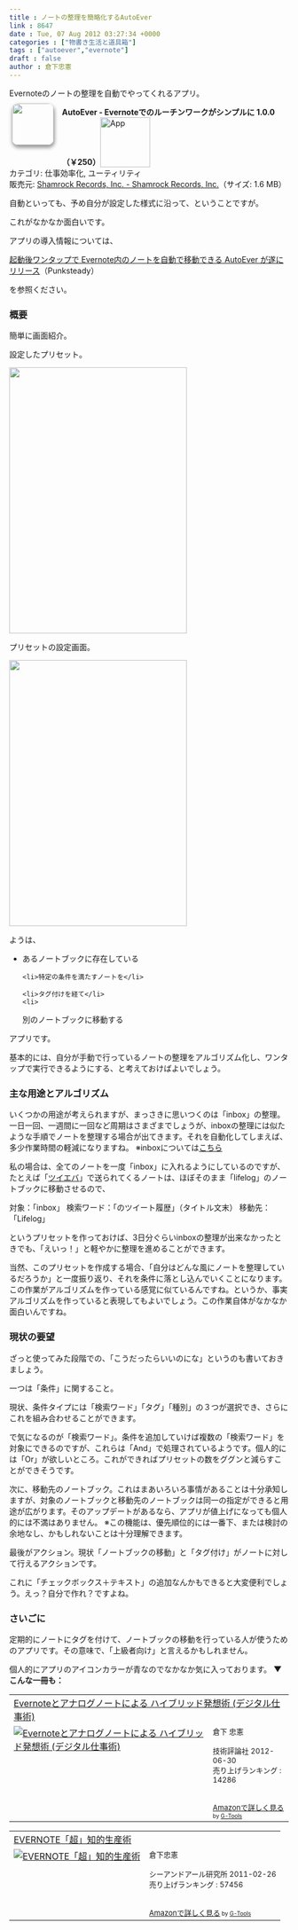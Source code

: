 ```yaml
---
title : ノートの整理を簡略化するAutoEver
link : 8647
date : Tue, 07 Aug 2012 03:27:34 +0000
categories : ["物書き生活と道具箱"]
tags : ["autoever","evernote"]
draft : false
author : 倉下忠憲
---
```


Evernoteのノートの整理を自動でやってくれるアプリ。

<a href="http://click.linksynergy.com/fs-bin/stat?id=Q0goZPzeHEw&offerid=94348&type=3&subid=0&tmpid=2192&RD_PARM1=http%253A%252F%252Fitunes.apple.com%252Fjp%252Fapp%252Fautoever-evernotedenoruchinwakugashinpuruni%252Fid541904804%253Fmt%253D8%2526uo%253D4%2526partnerId%253D30" target="_blank" rel="nofollow"><img width="75" class="alignleft" align="left" src="http://a3.mzstatic.com/us/r1000/097/Purple/v4/f8/f2/71/f8f271a4-bbed-bc9c-c6dc-3c980781f335/mzl.ojklwohy.75x75-65.png" style="border-radius: 11px 11px 11px 11px;-moz-border-radius: 11px 11px 11px 11px;-webkit-border-radius: 11px 11px 11px 11px;box-shadow: 1px 4px 6px 1px #999999;-moz-box-shadow: 1px 4px 6px 1px #999999;-webkit-box-shadow: 1px 4px 6px 1px #999999;margin: -5px 15px 1px 5px;"></a><strong> AutoEver - Evernoteでのルーチンワークがシンプルに 1.0.0（￥250）</strong><a href="http://click.linksynergy.com/fs-bin/stat?id=Q0goZPzeHEw&offerid=94348&type=3&subid=0&tmpid=2192&RD_PARM1=http%253A%252F%252Fitunes.apple.com%252Fjp%252Fapp%252Fautoever-evernotedenoruchinwakugashinpuruni%252Fid541904804%253Fmt%253D8%2526uo%253D4%2526partnerId%253D30" target="_blank" rel="nofollow"><img src="http://r.mzstatic.com/htmlResources/2338/images/viewinitunes_jp.png" style="vertical-align:bottom;" width="90" alt="App"></a><br> カテゴリ: 仕事効率化, ユーティリティ<br> 販売元: <a href="http://click.linksynergy.com/fs-bin/stat?id=Q0goZPzeHEw&offerid=94348&type=3&subid=0&tmpid=2192&RD_PARM1=http%253A%252F%252Fitunes.apple.com%252Fjp%252Fartist%252Fshamrock-records-inc.%252Fid443431466%253Fuo%253D4%2526partnerId%253D30" target="_blank" rel="nofollow">Shamrock Records, Inc. - Shamrock Records, Inc.</a>（サイズ: 1.6 MB）<br style="clear: both;">

自動といっても、予め自分が設定した様式に沿って、ということですが。

これがなかなか面白いです。

アプリの導入情報については、

<a href="http://punksteady.com/2012/07/28/autoever-2/">起動後ワンタップで Evernote内のノートを自動で移動できる AutoEver が遂にリリース</a>（Punksteady）

を参照ください。
<h3>概要</h3>
簡単に画面紹介。

設定したプリセット。

<a href="https://rashita.net/blog/wp-content/uploads/2012/08/20120807100941.png"><img src="https://rashita.net/blog/wp-content/uploads/2012/08/20120807100941.png" alt="" title="20120807100941" width="320" height="480" class="alignnone size-full wp-image-8648" /></a>

プリセットの設定画面。

<a href="https://rashita.net/blog/wp-content/uploads/2012/08/20120807101000.png"><img src="https://rashita.net/blog/wp-content/uploads/2012/08/20120807101000.png" alt="" title="20120807101000" width="320" height="480" class="alignnone size-full wp-image-8649" /></a>

ようは、

<ul>
	<li>あるノートブックに存在している</li>

	<li>特定の条件を満たすノートを</li>

	<li>タグ付けを経て</li>
	<li>
別のノートブックに移動する</li>
</ul>

アプリです。

基本的には、自分が手動で行っているノートの整理をアルゴリズム化し、ワンタップで実行できるようにする、と考えておけばよいでしょう。

<h3>主な用途とアルゴリズム</h3>
いくつかの用途が考えられますが、まっさきに思いつくのは「inbox」の整理。一日一回、一週間に一回など周期はさまざまでしょうが、inboxの整理には似たような手順でノートを整理する場合が出てきます。それを自動化してしまえば、多少作業時間の軽減になりますね。
※inboxについては<a href="https://rashita.net/blog/?p=3494">こちら</a>

私の場合は、全てのノートを一度「inbox」に入れるようにしているのですが、たとえば「<a href="http://twieve.net/">ツイエバ</a>」で送られてくるノートは、ほぼそのまま「lifelog」のノートブックに移動させるので、

対象：「inbox」
検索ワード：「のツイート履歴」（タイトル文末）
移動先：「Lifelog」

というプリセットを作っておけば、3日分ぐらいinboxの整理が出来なかったときでも、「えいっ！」と軽やかに整理を進めることができます。

当然、このプリセットを作成する場合、「自分はどんな風にノートを整理しているだろうか」と一度振り返り、それを条件に落とし込んでいくことになります。この作業がアルゴリズムを作っている感覚に似ているんですね。というか、事実アルゴリズムを作っていると表現してもよいでしょう。この作業自体がなかなか面白いんですね。


<h3>現状の要望</h3>
ざっと使ってみた段階での、「こうだったらいいのにな」というのも書いておきましょう。

一つは「条件」に関すること。

現状、条件タイプには「検索ワード」「タグ」「種別」の３つが選択でき、さらにこれを組み合わせることができます。

で気になるのが「検索ワード」。条件を追加していけば複数の「検索ワード」を対象にできるのですが、これらは「And」で処理されているようです。個人的には「Or」が欲しいところ。これができればプリセットの数をググンと減らすことができそうです。

次に、移動先のノートブック。これはまあいろいろ事情があることは十分承知しますが、対象のノートブックと移動先のノートブックは同一の指定ができると用途が広がります。そのアップデートがあるなら、アプリが値上げになっても個人的には不満はありません。
※この機能は、優先順位的には一番下、または検討の余地なし、かもしれないことは十分理解できます。

最後がアクション。現状「ノートブックの移動」と「タグ付け」がノートに対して行えるアクションです。

これに「チェックボックス＋テキスト」の追加なんかもできると大変便利でしょう。えっ？自分で作れ？ですよね。

<h3>さいごに</h3>
定期的にノートにタグを付けて、ノートブックの移動を行っている人が使うためのアプリです。その意味で、「上級者向け」と言えるかもしれません。

個人的にアプリのアイコンカラーが青なのでなかなか気に入っております。
<strong>
▼こんな一冊も：</strong>
<table  border="0" cellpadding="5"><tr><td colspan="2"><a href="http://www.amazon.co.jp/Evernote%E3%81%A8%E3%82%A2%E3%83%8A%E3%83%AD%E3%82%B0%E3%83%8E%E3%83%BC%E3%83%88%E3%81%AB%E3%82%88%E3%82%8B-%E3%83%8F%E3%82%A4%E3%83%96%E3%83%AA%E3%83%83%E3%83%89%E7%99%BA%E6%83%B3%E8%A1%93-%E3%83%87%E3%82%B8%E3%82%BF%E3%83%AB%E4%BB%95%E4%BA%8B%E8%A1%93-%E5%80%89%E4%B8%8B-%E5%BF%A0%E6%86%B2/dp/4774151505%3FSubscriptionId%3D15SMZCTB9V8NGR2TW082%26tag%3Drashita1000-22%26linkCode%3Dxm2%26camp%3D2025%26creative%3D165953%26creativeASIN%3D4774151505" target="_blank">Evernoteとアナログノートによる ハイブリッド発想術 (デジタル仕事術)</a><img src="http://www.assoc-amazon.jp/e/ir?t=rashita1000-22&l=ur2&o=9" width="1" height="1" style="border: none;" alt="" /></td></tr><tr><td valign="top"><a href="http://www.amazon.co.jp/Evernote%E3%81%A8%E3%82%A2%E3%83%8A%E3%83%AD%E3%82%B0%E3%83%8E%E3%83%BC%E3%83%88%E3%81%AB%E3%82%88%E3%82%8B-%E3%83%8F%E3%82%A4%E3%83%96%E3%83%AA%E3%83%83%E3%83%89%E7%99%BA%E6%83%B3%E8%A1%93-%E3%83%87%E3%82%B8%E3%82%BF%E3%83%AB%E4%BB%95%E4%BA%8B%E8%A1%93-%E5%80%89%E4%B8%8B-%E5%BF%A0%E6%86%B2/dp/4774151505%3FSubscriptionId%3D15SMZCTB9V8NGR2TW082%26tag%3Drashita1000-22%26linkCode%3Dxm2%26camp%3D2025%26creative%3D165953%26creativeASIN%3D4774151505" target="_blank"><img src="http://ecx.images-amazon.com/images/I/41XNAFAW1sL._SL160_.jpg" border="0" alt="Evernoteとアナログノートによる ハイブリッド発想術 (デジタル仕事術)" /></a></td><td valign="top"><font size="-1">倉下 忠憲 <br /><br />技術評論社  2012-06-30<br />売り上げランキング : 14286<br /><br /><br /><a href="http://www.amazon.co.jp/Evernote%E3%81%A8%E3%82%A2%E3%83%8A%E3%83%AD%E3%82%B0%E3%83%8E%E3%83%BC%E3%83%88%E3%81%AB%E3%82%88%E3%82%8B-%E3%83%8F%E3%82%A4%E3%83%96%E3%83%AA%E3%83%83%E3%83%89%E7%99%BA%E6%83%B3%E8%A1%93-%E3%83%87%E3%82%B8%E3%82%BF%E3%83%AB%E4%BB%95%E4%BA%8B%E8%A1%93-%E5%80%89%E4%B8%8B-%E5%BF%A0%E6%86%B2/dp/4774151505%3FSubscriptionId%3D15SMZCTB9V8NGR2TW082%26tag%3Drashita1000-22%26linkCode%3Dxm2%26camp%3D2025%26creative%3D165953%26creativeASIN%3D4774151505" target="_blank">Amazonで詳しく見る</a></font><font size="-2"> by <a href="http://www.goodpic.com/mt/aws/index.html" >G-Tools</a></font></td></tr></table>

<table  border="0" cellpadding="5"><tr><td colspan="2"><a href="http://www.amazon.co.jp/EVERNOTE%E3%80%8C%E8%B6%85%E3%80%8D%E7%9F%A5%E7%9A%84%E7%94%9F%E7%94%A3%E8%A1%93-%E5%80%89%E4%B8%8B%E5%BF%A0%E6%86%B2/dp/4863540817%3FSubscriptionId%3D15SMZCTB9V8NGR2TW082%26tag%3Drashita1000-22%26linkCode%3Dxm2%26camp%3D2025%26creative%3D165953%26creativeASIN%3D4863540817" target="_blank">EVERNOTE「超」知的生産術</a><img src="http://www.assoc-amazon.jp/e/ir?t=rashita1000-22&l=ur2&o=9" width="1" height="1" style="border: none;" alt="" /></td></tr><tr><td valign="top"><a href="http://www.amazon.co.jp/EVERNOTE%E3%80%8C%E8%B6%85%E3%80%8D%E7%9F%A5%E7%9A%84%E7%94%9F%E7%94%A3%E8%A1%93-%E5%80%89%E4%B8%8B%E5%BF%A0%E6%86%B2/dp/4863540817%3FSubscriptionId%3D15SMZCTB9V8NGR2TW082%26tag%3Drashita1000-22%26linkCode%3Dxm2%26camp%3D2025%26creative%3D165953%26creativeASIN%3D4863540817" target="_blank"><img src="http://ecx.images-amazon.com/images/I/51OnU0cd03L._SL160_.jpg" border="0" alt="EVERNOTE「超」知的生産術" /></a></td><td valign="top"><font size="-1">倉下忠憲 <br /><br />シーアンドアール研究所  2011-02-26<br />売り上げランキング : 57456<br /><br /><br /><a href="http://www.amazon.co.jp/EVERNOTE%E3%80%8C%E8%B6%85%E3%80%8D%E7%9F%A5%E7%9A%84%E7%94%9F%E7%94%A3%E8%A1%93-%E5%80%89%E4%B8%8B%E5%BF%A0%E6%86%B2/dp/4863540817%3FSubscriptionId%3D15SMZCTB9V8NGR2TW082%26tag%3Drashita1000-22%26linkCode%3Dxm2%26camp%3D2025%26creative%3D165953%26creativeASIN%3D4863540817" target="_blank">Amazonで詳しく見る</a></font><font size="-2"> by <a href="http://www.goodpic.com/mt/aws/index.html" >G-Tools</a></font></td></tr></table>

